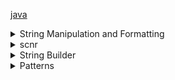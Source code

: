 
[java](java.md) </br>


<details> <summary>String Manipulation and Formatting</summary>


- By default printing a 'char' will output it's ascii id number
- specify that you want to output the char as a string: System.out.print("" + exampleChar);

Escape Sequence | Char
----------------|-----------
`\n` | newline
`\t` | tab
`\'` | single quote
`\'` | double quote
`//` | backslash


```java
public class example{
    double myDouble = 23.45
    public static void main(String[] args){
    System.out.println("say \"Hello\" using quotes inside a string with escape sequence");
    System.out.println("\tIndented by one tab");
    System.out.println("\\ this is a backslach inside a string");
    System.out.printf("%.2f\n", double ) //this prints a formated double with a newline after it
    }
}
```
</br>
String Comparison
- The final character in a string has an index one less than it's length. 
> finalCharacterIndex = exampleString.length() - 1;  </br>


``` Java
if (stringOne.compareTo(stringTwo) > 0) {System.out.println("stringOne is greater than stringTwo");}
if (stringOne.compareToIgnoreCase(stringTwo) > 0) {System.out.println("stringOne is greater than stringTwo");}
stringThree.replace("Goodbye", "hello");
String.indexOf("i", 3) //Find index of third instance of the letter
stringFour.subSequence(

```

toCharArray()
substring()
split()
length()
replateAll()





</summary> </details>


<details> <summary>scnr</summary>

method  | purpose
--------|-----------
nextLine() | prints the entire line including any whitespace
next() | print the first word in the string exculding whitespace


</summary> </details>



<details> <summary>String Builder</summary>


StringBuilder has methods
StringObject = stringObject.append()
StringObject = stringObject.insert()
stringObject.

</summary> </details>



<details> <summary>Patterns</summary>

```java
import java.text.DecmialFormat;
DecimalFoarmat("$###,##0.00);
```

</summary> </details>

